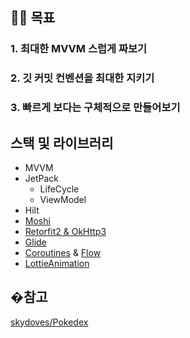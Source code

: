 ## ☝🏻 목표

### 1. 최대한 MVVM 스럽게 짜보기

### 2. 깃 커밋 컨벤션을 최대한 지키기

### 3. 빠르게 보다는 구체적으로 만들어보기

## 스택 및 라이브러리

- MVVM
- JetPack
    - LifeCycle
    - ViewModel
- Hilt
- [Moshi](https://github.com/square/moshi/)
- [Retorfit2 & OkHttp3](https://github.com/square/retrofit)
- [Glide](https://github.com/bumptech/glide)
- [Coroutines](https://github.com/Kotlin/kotlinx.coroutines) & [Flow](https://kotlin.github.io/kotlinx.coroutines/kotlinx-coroutines-core/kotlinx.coroutines.flow/)
- [LottieAnimation](https://github.com/airbnb/lottie-ios)

## �참고

[skydoves/Pokedex](https://github.com/skydoves/Pokedex)
